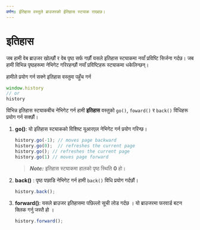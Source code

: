 ```yaml
---
वर्णन: ईतिहास वस्तुले ब्राउजरको ईतिहास स्ट्याक राख्दछ।
---
```


# इतिहास

जब हामी वेब ब्राउजर खोल्छौं र वेब पृष्ठ सर्फ गर्छौं यसले इतिहास स्ट्याकमा नयाँ प्रविष्टि सिर्जना गर्दछ। जब हामी विभिन्न पृष्ठहरूमा नेभिगेट गरिरहन्छौं नयाँ प्रविष्टिहरू स्ट्याकमा धकेलिन्छन्।

हामीले प्रयोग गर्न सक्ने इतिहास वस्तुमा पहुँच गर्न

```javascript
window.history
// or
history
```

विभिन्न इतिहास स्ट्याकबीच नेभिगेट गर्न हामी **इतिहास** वस्तुको `go()`, `foward()` र `back()` विधिहरू प्रयोग गर्न सक्छौं।

1. **go\(\)**: यो इतिहास स्ट्याकको विशिष्ट यूआरएल नेभिगेट गर्न प्रयोग गरिन्छ।

   ```javascript
   history.go(-1); // moves page backward
   history.go(0);  // refreshes the current page
   history.go(); // refreshes the current page
   history.go(1) // moves page forward
   ```
   > _**Note:**_ इतिहास स्ट्याकमा हालको पृष्ठ स्थिति **0** हो।

2. **back\(\)** : पृष्ठ पछाडि नेभिगेट गर्न हामी `back()` विधि प्रयोग गर्दछौं।

   ```javascript
   history.back();
   ```

3. **forward\(\)**: यसले ब्राउजर इतिहासमा पछिल्लो सूची लोड गर्दछ । यो ब्राउजरमा फरवार्ड बटन क्लिक गर्नु जस्तै हो ।

   ```javascript
   history.forward();
   ```

